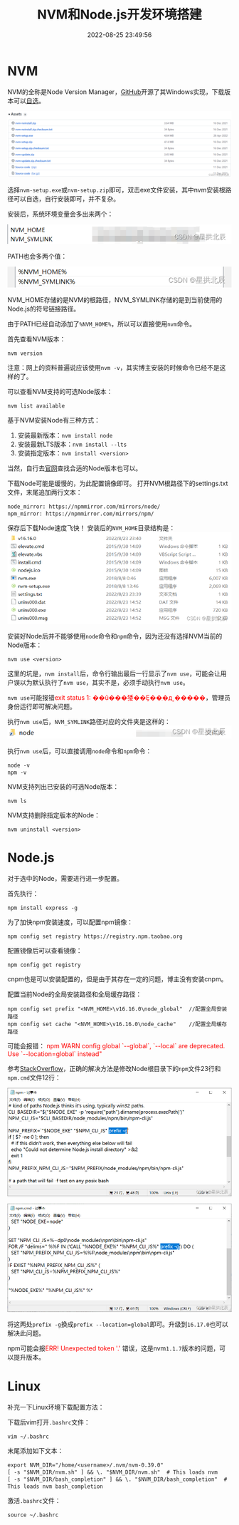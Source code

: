 ﻿---
title: NVM和Node.js开发环境搭建
date: 2022-08-25 23:49:56
summary: 本文介绍如何在Windows和Linux环境下安装配置NVM和Node.js。
tags:
- Web前端技术
- NVM
- Node.js
- JavaScript
categories:
- 开发技术
---

# NVM

NVM的全称是Node Version Manager，[GitHub](https://github.com/coreybutler/nvm-windows)开源了其Windows实现，下载版本可以[自选](https://github.com/coreybutler/nvm-windows/tags)。

![](../../../images/软件开发/前端开发/NVM和Node.js开发环境搭建/1.png)

选择`nvm-setup.exe`或`nvm-setup.zip`即可，双击exe文件安装，其中nvm安装根路径可以自选，自行安装即可，并不复杂。

安装后，系统环境变量会多出来两个：

![](../../../images/软件开发/前端开发/NVM和Node.js开发环境搭建/2.png)

PATH也会多两个值：

![](../../../images/软件开发/前端开发/NVM和Node.js开发环境搭建/3.png)

NVM_HOME存储的是NVM的根路径，NVM_SYMLINK存储的是到当前使用的Node.js的符号链接路径。

由于PATH已经自动添加了`%NVM_HOME%`，所以可以直接使用`nvm`命令。

首先查看NVM版本：
```shell
nvm version
```
注意：网上的资料普遍说应该使用`nvm -v`，其实博主安装的时候命令已经不是这样的了。

可以查看NVM支持的可选Node版本：
```shell
nvm list available
```

基于NVM安装Node有三种方式：
1. 安装最新版本：`nvm install node`
2. 安装最新LTS版本：`nvm install --lts`
3. 安装指定版本：`nvm install <version>`

当然，自行去[官网](https://registry.npmmirror.com/binary.html?path=node)查找合适的Node版本也可以。

下载Node可能是缓慢的，为此配置镜像即可。
打开NVM根路径下的settings.txt文件，末尾追加两行文本：
```text
node_mirror: https://npmmirror.com/mirrors/node/
npm_mirror: https://npmmirror.com/mirrors/npm/
```
保存后下载Node速度飞快！
安装后的`NVM_HOME`目录结构是：
![](../../../images/软件开发/前端开发/NVM和Node.js开发环境搭建/4.png)

安装好Node后并不能够使用`node`命令和`npm`命令，因为还没有选择NVM当前的Node版本：
```shell
nvm use <version>
```
这里的坑是，`nvm install`后，命令行输出最后一行显示了`nvm use`，可能会让用户误以为默认执行了`nvm use`，其实不是，必须手动执行`nvm use`。

`nvm use`可能报错<font color="red">exit status 1: ��û���㹻��Ȩ��ִ�д˲�����</font>，管理员身份运行即可解决问题。

执行`nvm use`后，`NVM_SYMLINK`路径对应的文件夹是这样的：
![](../../../images/软件开发/前端开发/NVM和Node.js开发环境搭建/5.png)

执行`nvm use`后，可以直接调用`node`命令和`npm`命令：
```shell
node -v
npm -v
```

NVM支持列出已安装的可选Node版本：
```shell
nvm ls
```

NVM支持删除指定版本的Node：
```shell
nvm uninstall <version>
```

# Node.js

对于选中的Node，需要进行进一步配置。

首先执行：
```shell
npm install express -g
```

为了加快npm安装速度，可以配置npm镜像：
```shell
npm config set registry https://registry.npm.taobao.org
```

配置镜像后可以查看镜像：
```shell
npm config get registry
```

cnpm也是可以安装配置的，但是由于其存在一定的问题，博主没有安装cnpm。

配置当前Node的全局安装路径和全局缓存路径：
```shell
npm config set prefix "<NVM_HOME>\v16.16.0\node_global"  //配置全局安装路径
npm config set cache "<NVM_HOME>\v16.16.0\node_cache"    //配置全局缓存路径
```

可能会报错：
<font color="red">npm WARN config global \`--global\`, \`--local\` are deprecated. Use \`--location=global\` instead"</font>

参考[StackOverflow](https://stackoverflow.com/questions/72401421/message-npm-warn-config-global-global-local-are-deprecated-use-loc)，正确的解决方法是修改Node根目录下的`npm`文件23行和`npm.cmd`文件12行：

![](../../../images/软件开发/前端开发/NVM和Node.js开发环境搭建/6.png)

![](../../../images/软件开发/前端开发/NVM和Node.js开发环境搭建/7.png)

将这两处`prefix -g`换成`prefix --location=global`即可。升级到`16.17.0`也可以解决此问题。

npm可能会报<font color="red">ERR! Unexpected token '.' </font>错误，这是nvm`1.1.7`版本的问题，可以提升版本。

# Linux

补充一下Linux环境下载配置方法：

下载后vim打开`.bashrc`文件：
```shell
vim ~/.bashrc
```

末尾添加如下文本：

```shell
export NVM_DIR="/home/<username>/.nvm/nvm-0.39.0"
[ -s "$NVM_DIR/nvm.sh" ] && \. "$NVM_DIR/nvm.sh"  # This loads nvm
[ -s "$NVM_DIR/bash_completion" ] && \. "$NVM_DIR/bash_completion"  # This loads nvm bash_completion
```

激活`.bashrc`文件：
```shell
source ~/.bashrc
```
